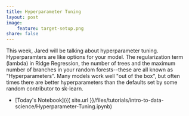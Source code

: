 ```yaml
---
title: Hyperparameter Tuning
layout: post
image:
    feature: target-setup.png
share: false
---
```


This week, Jared will be talking about hyperparameter tuning. Hyperparamters are like options for your model. The regularization term (lambda) in Ridge Regression, the number of trees and the maximum number of branches in your random forests--these are all known as "Hyperparameters". Many models work well "out of the box", but often times there are better hyperparameters than the defaults set by some random contributor to sk-learn.

* [Today's Notebook]({{ site.url }}/files/tutorials/intro-to-data-science/Hyperparameter-Tuning.ipynb)


